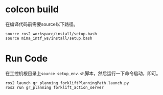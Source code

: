 # colcon build
在编译代码前需要source以下路径。
```
source ros2_workspace/install/setup.bash
source mima_intf_ws/install/setup.bash
```
# Run Code
在工控机根目录上`source setup_env.sh`脚本，然后运行一下命令启动，即可。
```
ros2 launch gr_planning forkliftPlanningPath.launch.py
ros2 run gr_planning forklift_action_server
```